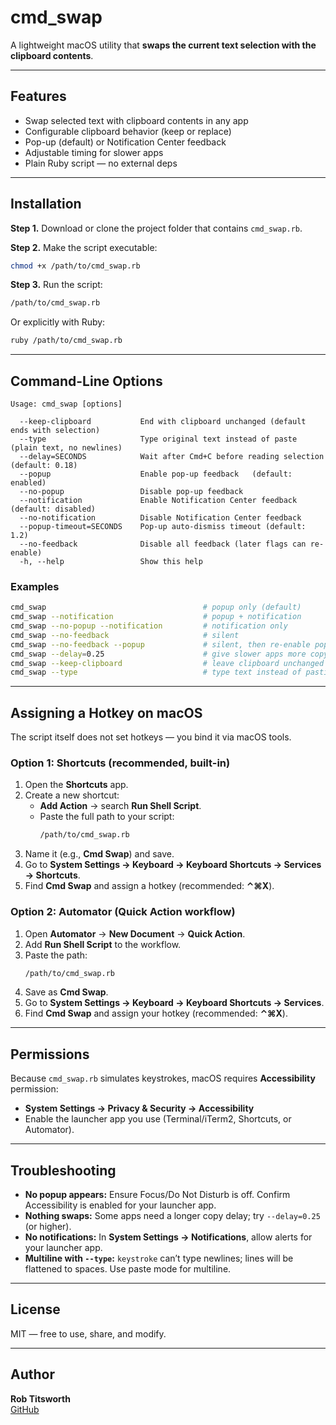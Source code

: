 # cmd_swap

A lightweight macOS utility that **swaps the current text selection with the clipboard contents**.  

---

## Features
- Swap selected text with clipboard contents in any app
- Configurable clipboard behavior (keep or replace)
- Pop-up (default) or Notification Center feedback
- Adjustable timing for slower apps
- Plain Ruby script — no external deps

---

## Installation

**Step 1.** Download or clone the project folder that contains `cmd_swap.rb`.

**Step 2.** Make the script executable:

```bash
chmod +x /path/to/cmd_swap.rb
```

**Step 3.** Run the script:

```bash
/path/to/cmd_swap.rb
```

Or explicitly with Ruby:
 
```bash
ruby /path/to/cmd_swap.rb
```

---

## Command-Line Options

```text
Usage: cmd_swap [options]

  --keep-clipboard           End with clipboard unchanged (default ends with selection)
  --type                     Type original text instead of paste (plain text, no newlines)
  --delay=SECONDS            Wait after Cmd+C before reading selection (default: 0.18)
  --popup                    Enable pop-up feedback   (default: enabled)
  --no-popup                 Disable pop-up feedback
  --notification             Enable Notification Center feedback   (default: disabled)
  --no-notification          Disable Notification Center feedback
  --popup-timeout=SECONDS    Pop-up auto-dismiss timeout (default: 1.2)
  --no-feedback              Disable all feedback (later flags can re-enable)
  -h, --help                 Show this help
```

### Examples

```bash
cmd_swap                                   # popup only (default)
cmd_swap --notification                    # popup + notification
cmd_swap --no-popup --notification         # notification only
cmd_swap --no-feedback                     # silent
cmd_swap --no-feedback --popup             # silent, then re-enable popup
cmd_swap --delay=0.25                      # give slower apps more copy time
cmd_swap --keep-clipboard                  # leave clipboard unchanged
cmd_swap --type                            # type text instead of pasting (plain text only)
```

---

## Assigning a Hotkey on macOS

The script itself does not set hotkeys — you bind it via macOS tools.

### Option 1: Shortcuts (recommended, built-in)
1. Open the **Shortcuts** app.
2. Create a new shortcut:
   - **Add Action** → search **Run Shell Script**.
   - Paste the full path to your script:
     ```bash
     /path/to/cmd_swap.rb
     ```
3. Name it (e.g., **Cmd Swap**) and save.
4. Go to **System Settings → Keyboard → Keyboard Shortcuts → Services → Shortcuts**.
5. Find **Cmd Swap** and assign a hotkey (recommended: **⌃⌘X**).

### Option 2: Automator (Quick Action workflow)
1. Open **Automator** → **New Document** → **Quick Action**.
2. Add **Run Shell Script** to the workflow.
3. Paste the path:
   ```bash
   /path/to/cmd_swap.rb
   ```
4. Save as **Cmd Swap**.
5. Go to **System Settings → Keyboard → Keyboard Shortcuts → Services**.
6. Find **Cmd Swap** and assign your hotkey (recommended: **⌃⌘X**).

---

## Permissions

Because `cmd_swap.rb` simulates keystrokes, macOS requires **Accessibility** permission:

- **System Settings → Privacy & Security → Accessibility**
- Enable the launcher app you use (Terminal/iTerm2, Shortcuts, or Automator).

---

## Troubleshooting

- **No popup appears:** Ensure Focus/Do Not Disturb is off. Confirm Accessibility is enabled for your launcher app.
- **Nothing swaps:** Some apps need a longer copy delay; try `--delay=0.25` (or higher).
- **No notifications:** In **System Settings → Notifications**, allow alerts for your launcher app.
- **Multiline with `--type`:** `keystroke` can’t type newlines; lines will be flattened to spaces. Use paste mode for multiline.

---

## License
MIT — free to use, share, and modify.

---

## Author

**Rob Titsworth**  
[GitHub](https://github.com/titsworthrob)
